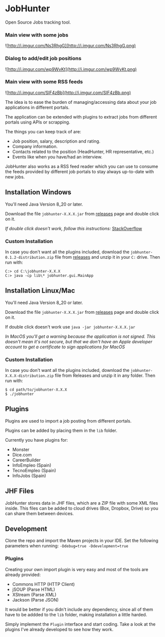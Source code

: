 JobHunter
=========

Open Source Jobs tracking tool. 

### Main view with some jobs
![http://i.imgur.com/Ns3RhgG](http://i.imgur.com/Ns3RhgG.png)

### Dialog to add/edit job positions
![http://i.imgur.com/wp9WvKt](http://i.imgur.com/wp9WvKt.png)

### Main view with some RSS feeds
![http://i.imgur.com/SlF4zBb](http://i.imgur.com/SlF4zBb.png)

The idea is to ease the burden of managing/accessing data about your job applications in different portals.

The application can be extended with plugins to extract jobs from different portals using APIs or scrapping.

The things you can keep track of are:

* Job position, salary, description and rating.
* Company information.
* Contacts related to the position (HeadHunter, HR representative, etc.)
* Events like when you have/had an interview.

JobHunter also works as a RSS feed reader which you can use to consume the feeds provided
by different job portals to stay always up-to-date with new jobs.

## Installation Windows

You'll need Java Version 8_20 or later.

Download the file `jobhunter-X.X.X.jar` from [releases](https://github.com/Eldelshell/JobHunter/releases) page and double click on it.

_If double click doesn't work, follow this instructions:_ [StackOverflow](http://stackoverflow.com/a/8511277/48869)

### Custom Installation

In case you don't want all the plugins included, download the `jobhunter-0.1.2-distribution.zip` file from [releases](https://github.com/Eldelshell/JobHunter/releases) and unzip it in your `C:` drive. Then run with:

```
C:> cd C:\jobhunter-X.X.X
C:> java -cp lib\* jobhunter.gui.MainApp
```


## Installation Linux/Mac

You'll need Java Version 8_20 or later.

Download the file `jobhunter-X.X.X.jar` from [releases](https://github.com/Eldelshell/JobHunter/releases) page and double click on it.

If double click doesn't work use `java -jar jobhunter-X.X.X.jar`

_In MacOS you'll get a warning because the application is not signed. This doesn't mean it's not secure, but that we don't have an Apple developer account to get a certificate to sign applications for MacOS_

### Custom Installation

In case you don't want all the plugins included, download the `jobhunter-X.X.X-distribution.zip` file from Releases and unzip it in any folder. Then run with:

```
$ cd path/to/jobhunter-X.X.X
$ ./jobhunter
```

## Plugins

Plugins are used to import a job posting from different portals.

Plugins can be added by placing them in the `lib` folder.

Currently you have plugins for:

* Monster
* Dice.com
* CareerBuilder
* InfoEmpleo (Spain)
* TecnoEmpleo (Spain)
* InfoJobs (Spain)

## JHF Files

JobHunter stores data in JHF files, which are a ZIP file with some XML files inside. This files can be added to cloud drives (Box, Dropbox, Drive) so you can share them between devices.

## Development

Clone the repo and import the Maven projects in your IDE. Set the following parameters when running: `-Ddebug=true -Ddevelopment=true`

### Plugins

Creating your own import plugin is very easy and most of the tools are already provided:

* Commons HTTP (HTTP Client)
* jSOUP (Parse HTML)
* XStream (Parse XML)
* Jackson (Parse JSON)

It would be better if you didn't include any dependency, since all of them have to be addded to the `lib` folder, making installation a little harded.

Simply implement the `Plugin` interface and start coding. Take a look at the plugins I've already developed to see how they work.
